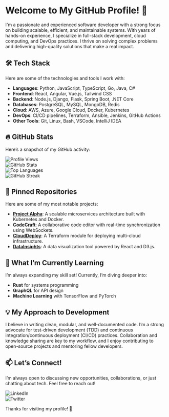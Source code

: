 # Welcome to My GitHub Profile! 👋  

I'm a passionate and experienced software developer with a strong focus on building scalable, efficient, and maintainable systems. With years of hands-on experience, I specialize in full-stack development, cloud computing, and DevOps practices. I thrive on solving complex problems and delivering high-quality solutions that make a real impact.  

## 🛠️ Tech Stack  
Here are some of the technologies and tools I work with:  
- **Languages**: Python, JavaScript, TypeScript, Go, Java, C#  
- **Frontend**: React, Angular, Vue.js, Tailwind CSS  
- **Backend**: Node.js, Django, Flask, Spring Boot, .NET Core  
- **Databases**: PostgreSQL, MySQL, MongoDB, Redis  
- **Cloud**: AWS, Azure, Google Cloud, Docker, Kubernetes  
- **DevOps**: CI/CD pipelines, Terraform, Ansible, Jenkins, GitHub Actions  
- **Other Tools**: Git, Linux, Bash, VSCode, IntelliJ IDEA  

## 🔥 GitHub Stats  
Here’s a snapshot of my GitHub activity:  

![Profile Views](https://komarev.com/ghpvc/?username=josephfoster732&color=blue)  
![GitHub Stats](https://github-readme-stats.vercel.app/api?username=josephfoster732&show_icons=true&theme=radical)  
![Top Languages](https://github-readme-stats.vercel.app/api/top-langs/?username=josephfoster732&layout=compact&theme=radical)  
![GitHub Streak](https://streak-stats.demolab.com/?user=josephfoster732&theme=radical)  

## 📌 Pinned Repositories  
Here are some of my most notable projects:  
- **[Project Alpha](https://github.com/josephfoster732/project-alpha)**: A scalable microservices architecture built with Kubernetes and Docker.  
- **[CodeCraft](https://github.com/josephfoster732/codecraft)**: A collaborative code editor with real-time synchronization using WebSockets.  
- **[CloudDeploy](https://github.com/josephfoster732/clouddeploy)**: A Terraform module for deploying multi-cloud infrastructure.  
- **[DataInsights](https://github.com/josephfoster732/datainsights)**: A data visualization tool powered by React and D3.js.  

## 🌱 What I’m Currently Learning  
I’m always expanding my skill set! Currently, I’m diving deeper into:  
- **Rust** for systems programming  
- **GraphQL** for API design  
- **Machine Learning** with TensorFlow and PyTorch  

## 💡 My Approach to Development  
I believe in writing clean, modular, and well-documented code. I’m a strong advocate for test-driven development (TDD) and continuous integration/continuous deployment (CI/CD) practices. Collaboration and knowledge sharing are key to my workflow, and I enjoy contributing to open-source projects and mentoring fellow developers.  

## 📫 Let’s Connect!  
I’m always open to discussing new opportunities, collaborations, or just chatting about tech. Feel free to reach out!  

![LinkedIn](https://img.shields.io/badge/LinkedIn-Connect-blue?style=for-the-badge&logo=linkedin)  
![Twitter](https://img.shields.io/badge/Twitter-Follow-blue?style=for-the-badge&logo=twitter)  

Thanks for visiting my profile! 🚀
